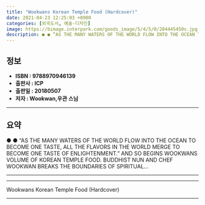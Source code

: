 ```yaml
---
title: "Wookwans Korean Temple Food (Hardcover)"
date: 2021-04-23 12:25:03 +0900
categories: [외국도서, 예술-디자인]
image: https://bimage.interpark.com/goods_image/5/4/5/0/284445450s.jpg
description: ● ● “AS THE MANY WATERS OF THE WORLD FLOW INTO THE OCEAN TO BECOME ONE TASTE, ALL THE FLAVORS IN THE WORLD MERGE TO BECOME ONE TASTE OF ENLIGHTENMENT.” AND SO
---
```


## **정보**

- **ISBN : 9788970946139**
- **출판사 : ICP**
- **출판일 : 20180507**
- **저자 : Wookwan,우관 스님**

------



## **요약**

●  ●  “AS THE MANY WATERS OF THE WORLD FLOW INTO THE OCEAN TO BECOME ONE TASTE, ALL THE FLAVORS IN THE WORLD MERGE TO BECOME ONE TASTE OF ENLIGHTENMENT.”
AND SO BEGINS WOOKWANS VOLUME OF KOREAN TEMPLE FOOD.
BUDDHIST NUN AND CHEF WOOKWAN BREAKS THE BOUNDARIES OF SPIRITUAL... 

------



------


Wookwans Korean Temple Food (Hardcover) 

------


